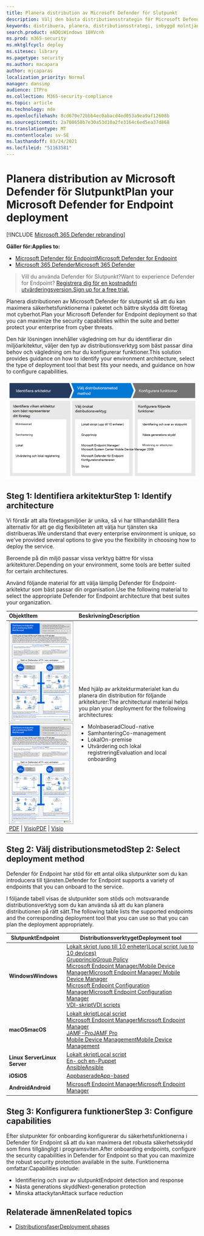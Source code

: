 ```yaml
---
title: Planera distribution av Microsoft Defender för Slutpunkt
description: Välj den bästa distributionsstrategin för Microsoft Defender för slutpunkten för din miljö
keywords: distribuera, planera, distributionsstrategi, inbyggd molntjänst, hantering, lokal, utvärdering, onboarding, lokal, grupprincip, gp, slutpunktsansvarig, mem
search.product: eADQiWindows 10XVcnh
ms.prod: m365-security
ms.mktglfcycl: deploy
ms.sitesec: library
ms.pagetype: security
ms.author: macapara
author: mjcaparas
localization_priority: Normal
manager: dansimp
audience: ITPro
ms.collection: M365-security-compliance
ms.topic: article
ms.technology: mde
ms.openlocfilehash: 8cd670e72bbb4ec0abacd4ed053a9ea9af12608b
ms.sourcegitcommit: 2a708650b7e30a53d10a2fe3164c6ed5ea37d868
ms.translationtype: MT
ms.contentlocale: sv-SE
ms.lasthandoff: 03/24/2021
ms.locfileid: "51163581"
---
```

# <a name="plan-your-microsoft-defender-for-endpoint-deployment"></a><span data-ttu-id="1b097-104">Planera distribution av Microsoft Defender för Slutpunkt</span><span class="sxs-lookup"><span data-stu-id="1b097-104">Plan your Microsoft Defender for Endpoint deployment</span></span> 

[!INCLUDE [Microsoft 365 Defender rebranding](../../includes/microsoft-defender.md)]

<span data-ttu-id="1b097-105">**Gäller för:**</span><span class="sxs-lookup"><span data-stu-id="1b097-105">**Applies to:**</span></span>
- [<span data-ttu-id="1b097-106">Microsoft Defender för Endpoint</span><span class="sxs-lookup"><span data-stu-id="1b097-106">Microsoft Defender for Endpoint</span></span>](https://go.microsoft.com/fwlink/p/?linkid=2154037)
- [<span data-ttu-id="1b097-107">Microsoft 365 Defender</span><span class="sxs-lookup"><span data-stu-id="1b097-107">Microsoft 365 Defender</span></span>](https://go.microsoft.com/fwlink/?linkid=2118804)

><span data-ttu-id="1b097-108">Vill du använda Defender för Slutpunkt?</span><span class="sxs-lookup"><span data-stu-id="1b097-108">Want to experience Defender for Endpoint?</span></span> [<span data-ttu-id="1b097-109">Registrera dig för en kostnadsfri utvärderingsversion.</span><span class="sxs-lookup"><span data-stu-id="1b097-109">Sign up for a free trial.</span></span>](https://www.microsoft.com/microsoft-365/windows/microsoft-defender-atp?ocid=docs-wdatp-secopsdashboard-abovefoldlink) 


<span data-ttu-id="1b097-110">Planera distributionen av Microsoft Defender för slutpunkt så att du kan maximera säkerhetsfunktionerna i paketet och bättre skydda ditt företag mot cyberhot.</span><span class="sxs-lookup"><span data-stu-id="1b097-110">Plan your Microsoft Defender for Endpoint deployment so that you can maximize the security capabilities within the suite and better protect your enterprise from cyber threats.</span></span>


<span data-ttu-id="1b097-111">Den här lösningen innehåller vägledning om hur du identifierar din miljöarkitektur, väljer den typ av distributionsverktyg som bäst passar dina behov och vägledning om hur du konfigurerar funktioner.</span><span class="sxs-lookup"><span data-stu-id="1b097-111">This solution provides guidance on how to identify your environment architecture, select the type of deployment tool that best fits your needs, and guidance on how to configure capabilities.</span></span>


![Bild av distributionsflöde](images/deployment-guide-plan.png)


## <a name="step-1-identify-architecture"></a><span data-ttu-id="1b097-113">Steg 1: Identifiera arkitektur</span><span class="sxs-lookup"><span data-stu-id="1b097-113">Step 1: Identify architecture</span></span>
<span data-ttu-id="1b097-114">Vi förstår att alla företagsmiljöer är unika, så vi har tillhandahållit flera alternativ för att ge dig flexibiliteten att välja hur tjänsten ska distribueras.</span><span class="sxs-lookup"><span data-stu-id="1b097-114">We understand that every enterprise environment is unique, so we've provided several options to give you the flexibility in choosing how to deploy the service.</span></span>

<span data-ttu-id="1b097-115">Beroende på din miljö passar vissa verktyg bättre för vissa arkitekturer.</span><span class="sxs-lookup"><span data-stu-id="1b097-115">Depending on your environment, some tools are better suited for certain architectures.</span></span> 

<span data-ttu-id="1b097-116">Använd följande material för att välja lämplig Defender för Endpoint-arkitektur som bäst passar din organisation.</span><span class="sxs-lookup"><span data-stu-id="1b097-116">Use the following material to select the appropriate Defender for Endpoint architecture that best suites your organization.</span></span>

| <span data-ttu-id="1b097-117">Objekt</span><span class="sxs-lookup"><span data-stu-id="1b097-117">Item</span></span> | <span data-ttu-id="1b097-118">Beskrivning</span><span class="sxs-lookup"><span data-stu-id="1b097-118">Description</span></span> |
|:-----|:-----|
|<span data-ttu-id="1b097-119">[![Thumb-bild för Defender för slutpunktsdistributionsstrategi](images/mdatp-deployment-strategy.png)](https://github.com/MicrosoftDocs/microsoft-365-docs/raw/public/microsoft-365/security/defender-endpoint/downloads/mdatp-deployment-strategy.pdf)</span><span class="sxs-lookup"><span data-stu-id="1b097-119">[![Thumb image for Defender for Endpoint deployment strategy](images/mdatp-deployment-strategy.png)](https://github.com/MicrosoftDocs/microsoft-365-docs/raw/public/microsoft-365/security/defender-endpoint/downloads/mdatp-deployment-strategy.pdf)</span></span><br/> <span data-ttu-id="1b097-120">[PDF](https://github.com/MicrosoftDocs/microsoft-365-docs/raw/public/microsoft-365/security/defender-endpoint/downloads/mdatp-deployment-strategy.pdf)  \| [Visio](https://github.com/MicrosoftDocs/microsoft-365-docs/raw/public/microsoft-365/security/defender-endpoint/downloads/mdatp-deployment-strategy.vsdx)</span><span class="sxs-lookup"><span data-stu-id="1b097-120">[PDF](https://github.com/MicrosoftDocs/microsoft-365-docs/raw/public/microsoft-365/security/defender-endpoint/downloads/mdatp-deployment-strategy.pdf)  \| [Visio](https://github.com/MicrosoftDocs/microsoft-365-docs/raw/public/microsoft-365/security/defender-endpoint/downloads/mdatp-deployment-strategy.vsdx)</span></span> | <span data-ttu-id="1b097-121">Med hjälp av arkitekturmaterialet kan du planera din distribution för följande arkitekturer:</span><span class="sxs-lookup"><span data-stu-id="1b097-121">The architectural material helps you plan your deployment for the following architectures:</span></span> <ul><li> <span data-ttu-id="1b097-122">Molnbaserad</span><span class="sxs-lookup"><span data-stu-id="1b097-122">Cloud-native</span></span> </li><li> <span data-ttu-id="1b097-123">Samhantering</span><span class="sxs-lookup"><span data-stu-id="1b097-123">Co-management</span></span> </li><li> <span data-ttu-id="1b097-124">Lokal</span><span class="sxs-lookup"><span data-stu-id="1b097-124">On-premise</span></span></li><li><span data-ttu-id="1b097-125">Utvärdering och lokal registrering</span><span class="sxs-lookup"><span data-stu-id="1b097-125">Evaluation and local onboarding</span></span></li>



## <a name="step-2-select-deployment-method"></a><span data-ttu-id="1b097-126">Steg 2: Välj distributionsmetod</span><span class="sxs-lookup"><span data-stu-id="1b097-126">Step 2: Select deployment method</span></span>
<span data-ttu-id="1b097-127">Defender för Endpoint har stöd för ett antal olika slutpunkter som du kan introducera till tjänsten.</span><span class="sxs-lookup"><span data-stu-id="1b097-127">Defender for Endpoint supports a variety of endpoints that you can onboard to the service.</span></span> 

<span data-ttu-id="1b097-128">I följande tabell visas de slutpunkter som stöds och motsvarande distributionsverktyg som du kan använda så att du kan planera distributionen på rätt sätt.</span><span class="sxs-lookup"><span data-stu-id="1b097-128">The following table lists the supported endpoints and the corresponding deployment tool that you can use so that you can plan the deployment appropriately.</span></span>

| <span data-ttu-id="1b097-129">Slutpunkt</span><span class="sxs-lookup"><span data-stu-id="1b097-129">Endpoint</span></span>     | <span data-ttu-id="1b097-130">Distributionsverktyget</span><span class="sxs-lookup"><span data-stu-id="1b097-130">Deployment tool</span></span>                       |
|--------------|------------------------------------------|
| <span data-ttu-id="1b097-131">**Windows**</span><span class="sxs-lookup"><span data-stu-id="1b097-131">**Windows**</span></span>  |  [<span data-ttu-id="1b097-132">Lokalt skript (upp till 10 enheter)</span><span class="sxs-lookup"><span data-stu-id="1b097-132">Local script (up to 10 devices)</span></span>](configure-endpoints-script.md) <br>  [<span data-ttu-id="1b097-133">Grupprincip</span><span class="sxs-lookup"><span data-stu-id="1b097-133">Group Policy</span></span>](configure-endpoints-gp.md) <br>  [<span data-ttu-id="1b097-134">Microsoft Endpoint Manager/Mobile Device Manager</span><span class="sxs-lookup"><span data-stu-id="1b097-134">Microsoft Endpoint Manager/ Mobile Device Manager</span></span>](configure-endpoints-mdm.md) <br>   [<span data-ttu-id="1b097-135">Microsoft Endpoint Configuration Manager</span><span class="sxs-lookup"><span data-stu-id="1b097-135">Microsoft Endpoint Configuration Manager</span></span>](configure-endpoints-sccm.md) <br> [<span data-ttu-id="1b097-136">VDI-skript</span><span class="sxs-lookup"><span data-stu-id="1b097-136">VDI scripts</span></span>](configure-endpoints-vdi.md)   |
| <span data-ttu-id="1b097-137">**macOS**</span><span class="sxs-lookup"><span data-stu-id="1b097-137">**macOS**</span></span>    | [<span data-ttu-id="1b097-138">Lokalt skript</span><span class="sxs-lookup"><span data-stu-id="1b097-138">Local script</span></span>](mac-install-manually.md) <br> [<span data-ttu-id="1b097-139">Microsoft Endpoint Manager</span><span class="sxs-lookup"><span data-stu-id="1b097-139">Microsoft Endpoint Manager</span></span>](mac-install-with-intune.md) <br> [<span data-ttu-id="1b097-140">JAMF-Pro</span><span class="sxs-lookup"><span data-stu-id="1b097-140">JAMF Pro</span></span>](mac-install-with-jamf.md) <br> [<span data-ttu-id="1b097-141">Mobile Device Management</span><span class="sxs-lookup"><span data-stu-id="1b097-141">Mobile Device Management</span></span>](mac-install-with-other-mdm.md) |
| <span data-ttu-id="1b097-142">**Linux Server**</span><span class="sxs-lookup"><span data-stu-id="1b097-142">**Linux Server**</span></span> | [<span data-ttu-id="1b097-143">Lokalt skript</span><span class="sxs-lookup"><span data-stu-id="1b097-143">Local script</span></span>](linux-install-manually.md) <br> [<span data-ttu-id="1b097-144">En- och en-</span><span class="sxs-lookup"><span data-stu-id="1b097-144">Puppet</span></span>](linux-install-with-puppet.md) <br> [<span data-ttu-id="1b097-145">Ansible</span><span class="sxs-lookup"><span data-stu-id="1b097-145">Ansible</span></span>](linux-install-with-ansible.md)|
| <span data-ttu-id="1b097-146">**iOS**</span><span class="sxs-lookup"><span data-stu-id="1b097-146">**iOS**</span></span>      | [<span data-ttu-id="1b097-147">Appbaserade</span><span class="sxs-lookup"><span data-stu-id="1b097-147">App-based</span></span>](ios-install.md)                                |
| <span data-ttu-id="1b097-148">**Android**</span><span class="sxs-lookup"><span data-stu-id="1b097-148">**Android**</span></span>  | [<span data-ttu-id="1b097-149">Microsoft Endpoint Manager</span><span class="sxs-lookup"><span data-stu-id="1b097-149">Microsoft Endpoint Manager</span></span>](android-intune.md)               | 



## <a name="step-3-configure-capabilities"></a><span data-ttu-id="1b097-150">Steg 3: Konfigurera funktioner</span><span class="sxs-lookup"><span data-stu-id="1b097-150">Step 3: Configure capabilities</span></span>
<span data-ttu-id="1b097-151">Efter slutpunkter för onboarding konfigurerar du säkerhetsfunktionerna i Defender för Endpoint så att du kan maximera det robusta säkerhetsskydd som finns tillgängligt i programsviten.</span><span class="sxs-lookup"><span data-stu-id="1b097-151">After onboarding endpoints, configure the security capabilities in Defender for Endpoint so that you can maximize the robust security protection available in the suite.</span></span> <span data-ttu-id="1b097-152">Funktionerna omfattar:</span><span class="sxs-lookup"><span data-stu-id="1b097-152">Capabilities include:</span></span>

- <span data-ttu-id="1b097-153">Identifiering och svar av slutpunkt</span><span class="sxs-lookup"><span data-stu-id="1b097-153">Endpoint detection and response</span></span>
- <span data-ttu-id="1b097-154">Nästa generations skydd</span><span class="sxs-lookup"><span data-stu-id="1b097-154">Next-generation protection</span></span>
- <span data-ttu-id="1b097-155">Minska attackytan</span><span class="sxs-lookup"><span data-stu-id="1b097-155">Attack surface reduction</span></span>


  
## <a name="related-topics"></a><span data-ttu-id="1b097-156">Relaterade ämnen</span><span class="sxs-lookup"><span data-stu-id="1b097-156">Related topics</span></span>
- [<span data-ttu-id="1b097-157">Distributionsfaser</span><span class="sxs-lookup"><span data-stu-id="1b097-157">Deployment phases</span></span>](deployment-phases.md)
